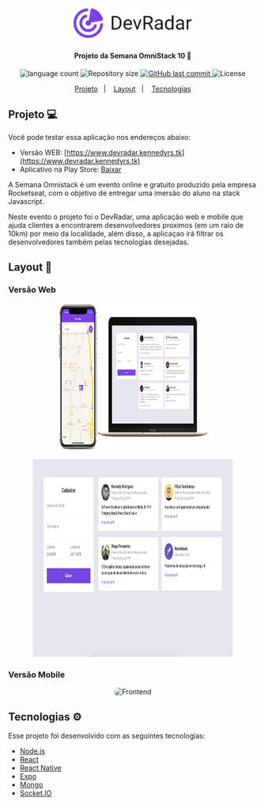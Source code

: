 <h1 align="center">
    <img alt="AirCnC" src=".github/logo.svg" width="240px" />
</h1>

<h4 align="center">
  Projeto da Semana OmniStack 10 🚀 
</h4>
<p align="center">
  <img alt="language count" src="https://img.shields.io/github/languages/count/kennedyrs/devradar">
  <img alt="Repository size" src="https://img.shields.io/github/repo-size/kennedyrs/devradar">
  <a href="https://github.com/kennedyrs/devradar/commits/master">
    <img alt="GitHub last commit" src="https://img.shields.io/github/last-commit/kennedyrs/devradar">
  </a>

  <img alt="License" src="https://img.shields.io/badge/license-MIT-brightgreen">
</p>

<p align="center">
  <a href="#projeto-">Projeto</a>&nbsp;&nbsp;&nbsp;|&nbsp;&nbsp;&nbsp;
  <a href="#layout-">Layout</a>&nbsp;&nbsp;&nbsp;|&nbsp;&nbsp;&nbsp;
  <a href="#tecnologias-%EF%B8%8F">Tecnologias</a>
</p>


## Projeto 💻
Você pode testar essa aplicação nos endereços abaixo:
<br />
 - Versão WEB: [https://www.devradar.kennedyrs.tk](https://www.devradar.kennedyrs.tk)
 - Aplicativo na Play Store: [Baixar](https://play.google.com/store/apps/details?id=tk.kennedyrs.devradar&hl=pt_BR)

<p>A Semana Omnistack é um evento online e gratuito produzido pela empresa Rocketseat, com o objetivo de entregar uma imersão do aluno na stack Javascript.</p>
<p>Neste evento o projeto foi o DevRadar, uma aplicação web e mobile que ajuda clientes a encontrarem desenvolvedores proximos (em um raio de 10km) por meio da localidade, além disso, a aplicaçao irá filtrar os desenvolvedores também pelas tecnologias desejadas.</p>

## Layout 📱

### Versão Web
<p align="center">
  <img alt="Frontend" src=".github/devradar-macro.png" width="60%" height="300" />
</p>
<p align="center">
  <img alt="Frontend" src=".github/devradar-01.jpg" width="80%" height="400" />
</p>


### Versão Mobile
<p align="center">
  <img style="border-radius: 35px" alt="Frontend" src=".github/mobile-app.gif" heigth="100%" />
</p>

## Tecnologias ⚙️

Esse projeto foi desenvolvido com as seguintes tecnologias:

- [Node.js](https://nodejs.org/en/)
- [React](https://reactjs.org)
- [React Native](https://facebook.github.io/react-native/)
- [Expo](https://expo.io/)
- [Mongo](https://www.mongodb.com/)
- [Socket.IO](https://socket.io/)

